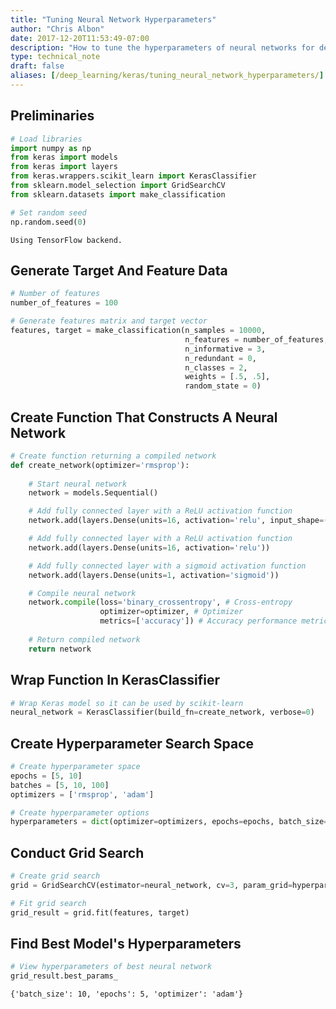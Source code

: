 ```yaml
---
title: "Tuning Neural Network Hyperparameters"
author: "Chris Albon"
date: 2017-12-20T11:53:49-07:00
description: "How to tune the hyperparameters of neural networks for deep learning in Python."
type: technical_note
draft: false
aliases: [/deep_learning/keras/tuning_neural_network_hyperparameters/]
---
```

## Preliminaries


```python
# Load libraries
import numpy as np
from keras import models
from keras import layers
from keras.wrappers.scikit_learn import KerasClassifier
from sklearn.model_selection import GridSearchCV
from sklearn.datasets import make_classification

# Set random seed
np.random.seed(0)
```

    Using TensorFlow backend.


## Generate Target And Feature Data


```python
# Number of features
number_of_features = 100

# Generate features matrix and target vector
features, target = make_classification(n_samples = 10000,
                                       n_features = number_of_features,
                                       n_informative = 3,
                                       n_redundant = 0,
                                       n_classes = 2,
                                       weights = [.5, .5],
                                       random_state = 0)
```

## Create Function That Constructs A Neural Network


```python
# Create function returning a compiled network
def create_network(optimizer='rmsprop'):
    
    # Start neural network
    network = models.Sequential()

    # Add fully connected layer with a ReLU activation function
    network.add(layers.Dense(units=16, activation='relu', input_shape=(number_of_features,)))

    # Add fully connected layer with a ReLU activation function
    network.add(layers.Dense(units=16, activation='relu'))

    # Add fully connected layer with a sigmoid activation function
    network.add(layers.Dense(units=1, activation='sigmoid'))

    # Compile neural network
    network.compile(loss='binary_crossentropy', # Cross-entropy
                    optimizer=optimizer, # Optimizer
                    metrics=['accuracy']) # Accuracy performance metric
    
    # Return compiled network
    return network
```

## Wrap Function In KerasClassifier


```python
# Wrap Keras model so it can be used by scikit-learn
neural_network = KerasClassifier(build_fn=create_network, verbose=0)
```

## Create Hyperparameter Search Space


```python
# Create hyperparameter space
epochs = [5, 10]
batches = [5, 10, 100]
optimizers = ['rmsprop', 'adam']

# Create hyperparameter options
hyperparameters = dict(optimizer=optimizers, epochs=epochs, batch_size=batches)
```

## Conduct Grid Search


```python
# Create grid search
grid = GridSearchCV(estimator=neural_network, cv=3, param_grid=hyperparameters)

# Fit grid search
grid_result = grid.fit(features, target)
```

## Find Best Model's Hyperparameters


```python
# View hyperparameters of best neural network
grid_result.best_params_
```




    {'batch_size': 10, 'epochs': 5, 'optimizer': 'adam'}


